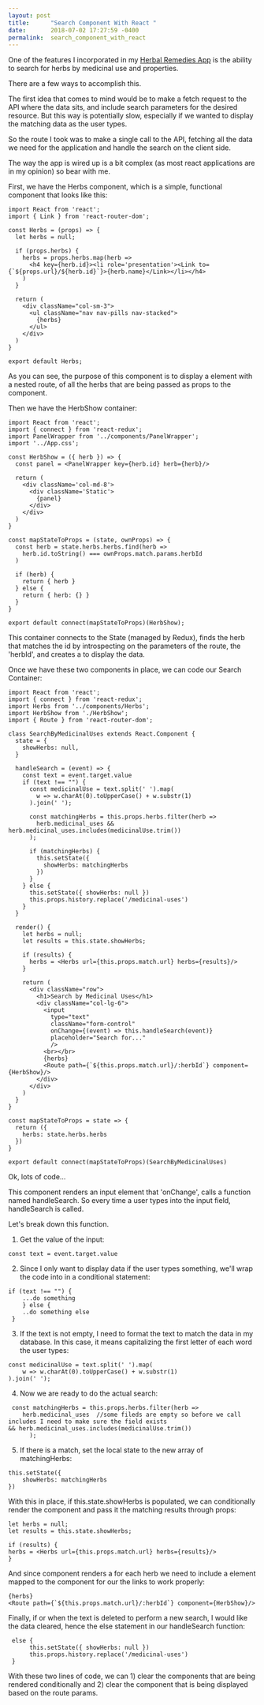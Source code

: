 ```yaml
---
layout: post
title:      "Search Component With React "
date:       2018-07-02 17:27:59 -0400
permalink:  search_component_with_react
---
```



One of the features I incorporated in my [Herbal Remedies App](http://https://github.com/Ary770/herbal-remedies-app) is the ability to search for herbs by medicinal use and properties.

There are a few ways to accomplish this. 

The first idea that comes to mind would be to make a fetch request to the API where the data sits, and include search parameters for the desired resource. But this way is potentially slow, especially if we wanted to display the matching data as the user types.

So the route I took was to make a single call to the API, fetching all the data we need for the application and handle the search on the client side. 

The way the app is wired up is a bit complex (as most react applications are in my opinion) so bear with me.

First, we have the Herbs component, which is a simple, functional component that looks like this:

```
import React from 'react';
import { Link } from 'react-router-dom';

const Herbs = (props) => {
  let herbs = null;

  if (props.herbs) {
    herbs = props.herbs.map(herb =>
      <h4 key={herb.id}><li role='presentation'><Link to={`${props.url}/${herb.id}`}>{herb.name}</Link></li></h4>
    )
  }

  return (
    <div className="col-sm-3">
      <ul className="nav nav-pills nav-stacked">
        {herbs}
      </ul>
    </div>
  )
}

export default Herbs;
```

As you can see, the purpose of this component is to display a <Link/> element with a nested route, of all the herbs that are being passed as props to the component. 

Then we have the HerbShow container:

```
import React from 'react';
import { connect } from 'react-redux';
import PanelWrapper from '../components/PanelWrapper';
import '../App.css';

const HerbShow = ({ herb }) => {
  const panel = <PanelWrapper key={herb.id} herb={herb}/>

  return (
    <div className='col-md-8'>
      <div className='Static'>
        {panel}
      </div>
    </div>
  )
}

const mapStateToProps = (state, ownProps) => {
  const herb = state.herbs.herbs.find(herb =>
    herb.id.toString() === ownProps.match.params.herbId
  )

  if (herb) {
    return { herb }
  } else {
    return { herb: {} }
  }
}

export default connect(mapStateToProps)(HerbShow);
```

This container connects to the State (managed by Redux), finds the herb that matches the id by introspecting on the parameters of the route, the 'herbId', and creates a <PanelWrapper/> to display the data.

Once we have these two components in place, we can code our Search Container:

```
import React from 'react';
import { connect } from 'react-redux';
import Herbs from '../components/Herbs';
import HerbShow from './HerbShow';
import { Route } from 'react-router-dom';

class SearchByMedicinalUses extends React.Component {
  state = {
    showHerbs: null,
  }

  handleSearch = (event) => {
    const text = event.target.value
    if (text !== "") {
      const medicinalUse = text.split(' ').map(
        w => w.charAt(0).toUpperCase() + w.substr(1)
      ).join(' ');

      const matchingHerbs = this.props.herbs.filter(herb =>
        herb.medicinal_uses && herb.medicinal_uses.includes(medicinalUse.trim())
      );

      if (matchingHerbs) {
        this.setState({
          showHerbs: matchingHerbs
        })
      }
    } else {
      this.setState({ showHerbs: null })
      this.props.history.replace('/medicinal-uses')
    }
  }

  render() {
    let herbs = null;
    let results = this.state.showHerbs;

    if (results) {
      herbs = <Herbs url={this.props.match.url} herbs={results}/>
    }

    return (
      <div className="row">
        <h1>Search by Medicinal Uses</h1>
        <div className="col-lg-6">
          <input
            type="text"
            className="form-control"
            onChange={(event) => this.handleSearch(event)}
            placeholder="Search for..."
            />
          <br></br>
          {herbs}
          <Route path={`${this.props.match.url}/:herbId`} component={HerbShow}/>
        </div>
      </div>
    )
  }
}

const mapStateToProps = state => {
  return ({
    herbs: state.herbs.herbs
  })
}

export default connect(mapStateToProps)(SearchByMedicinalUses)
```

Ok, lots of code...

This component renders an input element that 'onChange', calls a function named handleSearch. So every time a user types into the input field, handleSearch is called. 

Let's break down this function.

1. Get the value of the input:

`const text = event.target.value`

2. Since I only want to display data if the user types something, we'll wrap the code into in a conditional statement: 

```
if (text !== "") {
	...do something
    } else {
	..do something else
 }
```

3. If the text is not empty, I need to format the text to match the data in my database. In this case, it means capitalizing the first letter of each word the user types:

```
const medicinalUse = text.split(' ').map(
 	w => w.charAt(0).toUpperCase() + w.substr(1)
).join(' ');
```

4. Now we are ready to do the actual search:

```
 const matchingHerbs = this.props.herbs.filter(herb =>
  	herb.medicinal_uses  //some fileds are empty so before we call includes I need to make sure the field exists
&& herb.medicinal_uses.includes(medicinalUse.trim())
      );
```

5. If there is a match, set the local state to the new array of matchingHerbs:

```
this.setState({
   	showHerbs: matchingHerbs
})
```

With this in place, if this.state.showHerbs is populated, we can conditionally render the <Herbs/> component and pass it the matching results through props:

```
let herbs = null;
let results = this.state.showHerbs;

if (results) {
herbs = <Herbs url={this.props.match.url} herbs={results}/>
}
```


And since <Herbs/> component renders a <Link/> for each herb we need to include a <Route/> element mapped to the <HerbShow/> component for our the links to work properly:

```
{herbs}
<Route path={`${this.props.match.url}/:herbId`} component={HerbShow}/>
```

Finally, if or when the text is deleted to perform a new search, I would like the data cleared, hence the else statement in our handleSearch function:

```
 else {
      this.setState({ showHerbs: null })
      this.props.history.replace('/medicinal-uses')
 }
```

With these two lines of code, we can 1) clear the <Herbs/> components that are being rendered conditionally and 2) clear the <ShowHerb/> component that is being displayed based on the route params.

